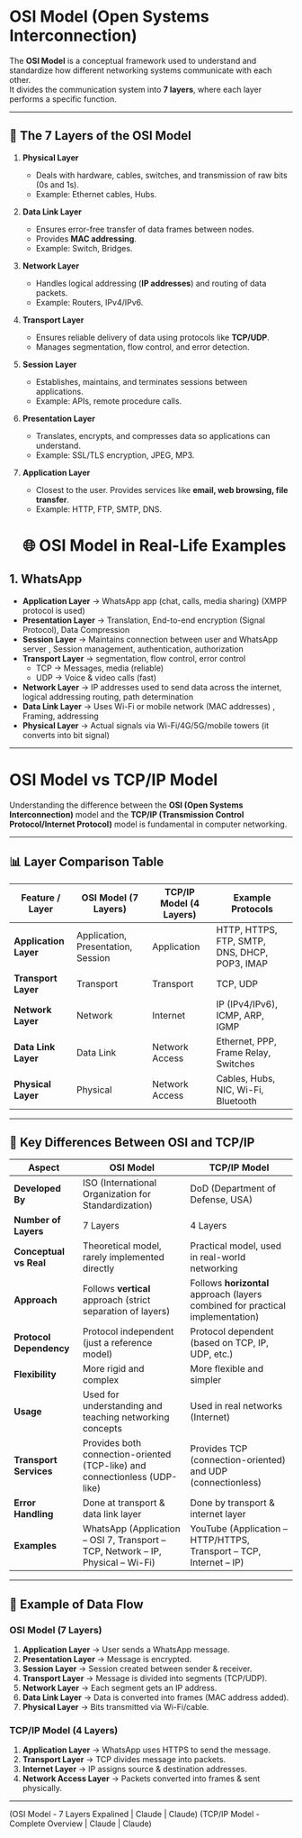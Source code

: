 #  OSI Model (Open Systems Interconnection)

The **OSI Model** is a conceptual framework used to understand and standardize how different networking systems communicate with each other.  
It divides the communication system into **7 layers**, where each layer performs a specific function.

---

## 📖 The 7 Layers of the OSI Model

1. **Physical Layer**  
   - Deals with hardware, cables, switches, and transmission of raw bits (0s and 1s).  
   - Example: Ethernet cables, Hubs.  

2. **Data Link Layer**  
   - Ensures error-free transfer of data frames between nodes.  
   - Provides **MAC addressing**.  
   - Example: Switch, Bridges.  

3. **Network Layer**  
   - Handles logical addressing (**IP addresses**) and routing of data packets.  
   - Example: Routers, IPv4/IPv6.  

4. **Transport Layer**  
   - Ensures reliable delivery of data using protocols like **TCP/UDP**.  
   - Manages segmentation, flow control, and error detection.  

5. **Session Layer**  
   - Establishes, maintains, and terminates sessions between applications.  
   - Example: APIs, remote procedure calls.  

6. **Presentation Layer**  
   - Translates, encrypts, and compresses data so applications can understand.  
   - Example: SSL/TLS encryption, JPEG, MP3.  

7. **Application Layer**  
   - Closest to the user. Provides services like **email, web browsing, file transfer**.  
   - Example: HTTP, FTP, SMTP, DNS.
  
   # 🌐 OSI Model in Real-Life Examples  

## 1. WhatsApp  
- **Application Layer** → WhatsApp app (chat, calls, media sharing)  (XMPP protocol is used)
- **Presentation Layer** → Translation, End-to-end encryption (Signal Protocol), Data Compression
- **Session Layer** → Maintains connection between user and WhatsApp server , Session management, authentication, authorization 
- **Transport Layer** →  segmentation, flow control, error control
  - TCP → Messages, media (reliable)  
  - UDP → Voice & video calls (fast)  
- **Network Layer** → IP addresses used to send data across the internet, logical addressing routing, path determination
- **Data Link Layer** → Uses Wi-Fi or mobile network (MAC addresses)  , Framing, addressing
- **Physical Layer** → Actual signals via Wi-Fi/4G/5G/mobile towers  (it converts into bit signal)

---


# OSI Model vs TCP/IP Model

Understanding the difference between the **OSI (Open Systems Interconnection)** model and the **TCP/IP (Transmission Control Protocol/Internet Protocol)** model is fundamental in computer networking.  

---

## 📊 Layer Comparison Table

| Feature / Layer            | **OSI Model (7 Layers)**                | **TCP/IP Model (4 Layers)**            | **Example Protocols**                                                                 |
|-----------------------------|-----------------------------------------|-----------------------------------------|---------------------------------------------------------------------------------------|
| **Application Layer**       | Application, Presentation, Session      | Application                            | HTTP, HTTPS, FTP, SMTP, DNS, DHCP, POP3, IMAP                                         |
| **Transport Layer**         | Transport                              | Transport                              | TCP, UDP                                                                              |
| **Network Layer**           | Network                                | Internet                               | IP (IPv4/IPv6), ICMP, ARP, IGMP                                                       |
| **Data Link Layer**         | Data Link                              | Network Access                         | Ethernet, PPP, Frame Relay, Switches                                                  |
| **Physical Layer**          | Physical                               | Network Access                         | Cables, Hubs, NIC, Wi-Fi, Bluetooth                                                   |

---

## 📝 Key Differences Between OSI and TCP/IP

| Aspect                | **OSI Model**                                                                 | **TCP/IP Model**                                                            |
|-----------------------|--------------------------------------------------------------------------------|------------------------------------------------------------------------------|
| **Developed By**      | ISO (International Organization for Standardization)                           | DoD (Department of Defense, USA)                                             |
| **Number of Layers**  | 7 Layers                                                                       | 4 Layers                                                                     |
| **Conceptual vs Real**| Theoretical model, rarely implemented directly                                 | Practical model, used in real-world networking                               |
| **Approach**          | Follows **vertical** approach (strict separation of layers)                     | Follows **horizontal** approach (layers combined for practical implementation)|
| **Protocol Dependency**| Protocol independent (just a reference model)                                 | Protocol dependent (based on TCP, IP, UDP, etc.)                             |
| **Flexibility**       | More rigid and complex                                                         | More flexible and simpler                                                    |
| **Usage**             | Used for understanding and teaching networking concepts                        | Used in real networks (Internet)                                             |
| **Transport Services**| Provides both connection-oriented (TCP-like) and connectionless (UDP-like)      | Provides TCP (connection-oriented) and UDP (connectionless)                  |
| **Error Handling**    | Done at transport & data link layer                                            | Done by transport & internet layer                                           |
| **Examples**          | WhatsApp (Application – OSI 7, Transport – TCP, Network – IP, Physical – Wi-Fi)| YouTube (Application – HTTP/HTTPS, Transport – TCP, Internet – IP)           |

---

## 🔄 Example of Data Flow

### OSI Model (7 Layers)
1. **Application Layer** → User sends a WhatsApp message.  
2. **Presentation Layer** → Message is encrypted.  
3. **Session Layer** → Session created between sender & receiver.  
4. **Transport Layer** → Message is divided into segments (TCP/UDP).  
5. **Network Layer** → Each segment gets an IP address.  
6. **Data Link Layer** → Data is converted into frames (MAC address added).  
7. **Physical Layer** → Bits transmitted via Wi-Fi/cable.  

### TCP/IP Model (4 Layers)
1. **Application Layer** → WhatsApp uses HTTPS to send the message.  
2. **Transport Layer** → TCP divides message into packets.  
3. **Internet Layer** → IP assigns source & destination addresses.  
4. **Network Access Layer** → Packets converted into frames & sent physically.  

---

(OSI Model - 7 Layers Expalined | Claude | Claude)
(TCP/IP Model - Complete Overview | Claude | Claude)
